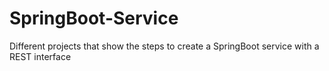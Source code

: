 # SpringBoot-Service
Different projects that show the steps to create a SpringBoot service with a REST interface
